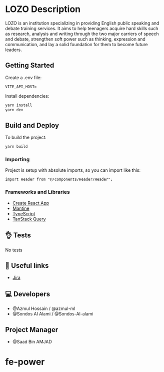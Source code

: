 # LOZO Description

LOZO is an institution specializing in providing English public speaking and debate training services.
It aims to help teenagers acquire hard skills such as research, analysis and writing through the two
major carriers of speech and debate, strengthen soft power such as thinking, expression and
communication, and lay a solid foundation for them to become future leaders.

## Getting Started

Create a .env file:
```.env
VITE_API_HOST=
```
Install dependencies:
```bash
yarn install
yarn dev
```

## Build and Deploy

To build the project:

```bash
yarn build
```


### Importing

Project is setup with absolute imports, so you can import like this:

```tsx
import Header from "@/components/Header/Header";
```

### Frameworks and Libraries

- [Create React App](https://github.com/facebook/create-react-app)
- [Mantine](https://mantine.dev/)
- [TypeScript](https://www.typescriptlang.org/)
- [TanStack Query](https://tanstack.com/query/latest)

## 👌 Tests

No tests

## 🔗 Useful links

- [Jira](https://monstarlab.atlassian.net/jira/software/projects/LOZO/boards/546)

## 💻 Developers

- @Azmul Hossain / @azmul-ml
- @Sondos Al Alami / @Sondos-Al-alami

## Project Manager

- @Saad Bin AMJAD

# fe-power
